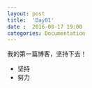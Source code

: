 ```yaml
---
layout: post
title:  'Day01'
date :  2016-08-17 19:00
categories: Documentation
---
```


我的第一篇博客，坚持下去！
* 坚持
* 努力
